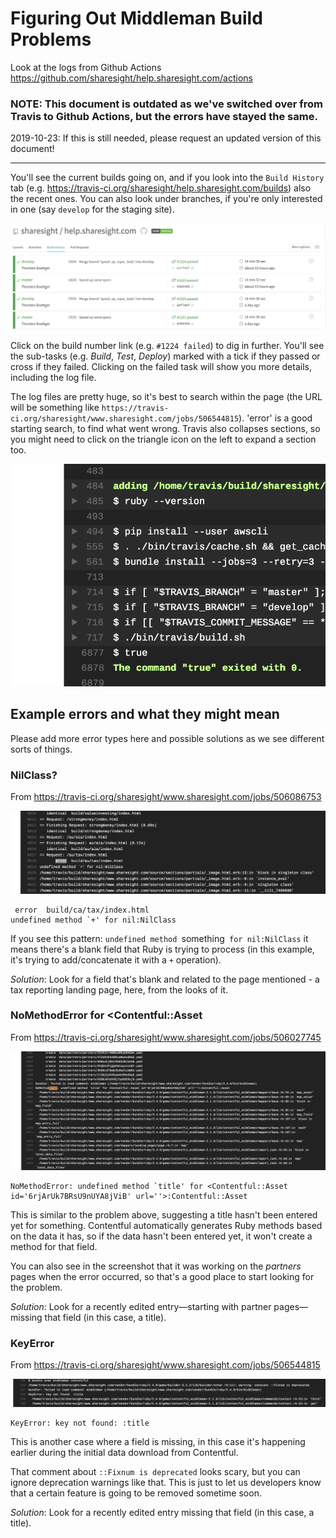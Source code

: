 # Figuring Out Middleman Build Problems

Look at the logs from Github Actions https://github.com/sharesight/help.sharesight.com/actions

### NOTE: This document is outdated as we've switched over from Travis to Github Actions, but the errors have stayed the same.

2019-10-23:
If this is still needed, please request an updated version of this document!

-------

You'll see the current builds going on, and if you look into the `Build History` tab (e.g. https://travis-ci.org/sharesight/help.sharesight.com/builds) also the recent ones.  You can also look under branches, if you're only interested in one (say `develop` for the staging site).

![build history tab](build_history_tab.png)

Click on the build number link (e.g. `#1224 failed`) to dig in further. You'll see the sub-tasks (e.g. *Build*, *Test*, *Deploy*) marked with a tick if they passed or cross if they failed. Clicking on the failed task will show you more details, including the log file.

The log files are pretty huge, so it's best to search within the page (the URL will be something like `https://travis-ci.org/sharesight/www.sharesight.com/jobs/506544815`). 'error' is a good starting search, to find what went wrong. Travis also collapses sections, so you might need to click on the triangle icon on the left to expand a section too.

![collapsed log sections](collapsed_log_files.png)

## Example errors and what they might mean

Please add more error types here and possible solutions as we see different sorts of things.

### NilClass?

From https://travis-ci.org/sharesight/www.sharesight.com/jobs/506086753

![nilclass screenshot](undefined_method_nilclass.png)

```
 error  build/ca/tax/index.html
undefined method `+' for nil:NilClass
```

If you see this pattern: `undefined method `something` for nil:NilClass` it means there's a blank field that Ruby is trying to process (in this example, it's trying to add/concatenate it with a `+` operation).

*Solution*: Look for a field that's blank and related to the page mentioned - a tax reporting landing page, here, from the looks of it.

### NoMethodError for <Contentful::Asset

From https://travis-ci.org/sharesight/www.sharesight.com/jobs/506027745

![no method error screenshot](no_method_error_contentful_asset.png)

```
NoMethodError: undefined method `title' for <Contentful::Asset id='6rjArUk7BRsU9nUYA8jViB' url=''>:Contentful::Asset
```

This is similar to the problem above, suggesting a title hasn't been entered yet for something. Contentful automatically generates Ruby methods based on the data it has, so if the data hasn't been entered yet, it won't create a method for that field.

You can also see in the screenshot that it was working on the _partners_ pages when the error occurred, so that's a good place to start looking for the problem.

*Solution*: Look for a recently edited entry—starting with partner pages—missing that field (in this case, a title).

### KeyError

From https://travis-ci.org/sharesight/www.sharesight.com/jobs/506544815

![key error screenshot](key_error.png)

```
KeyError: key not found: :title
```

This is another case where a field is missing, in this case it's happening earlier during the initial data download from Contentful.

That comment about `::Fixnum is deprecated` looks scary, but you can ignore deprecation warnings like that. This is just to let us developers know that a certain feature is going to be removed sometime soon.

*Solution*: Look for a recently edited entry missing that field (in this case, a title).
